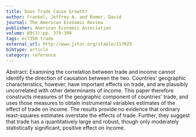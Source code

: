 ```yaml
---
title: Does Trade Cause Growth?
author: Frankel, Jeffrey A. and Romer, David
journal: The American Economic Review
publisher: American Economic Association
volume: 89(3):pp. 379-399
tags: ec7350 trade
external_url: http://www.jstor.org/stable/117025
bibtype: article
category: reference
---
```

Abstract: Examining the correlation between trade and income cannot identify the direction of causation between the two. Countries' geographic characteristics, however, have important effects on trade, and are plausibly uncorrelated with other determinants of income. This paper therefore constructs measures of the geographic component of countries' trade, and uses those measures to obtain instrumental variables estimates of the effect of trade on income. The results provide no evidence that ordinary least-squares estimates overstate the effects of trade. Further, they suggest that trade has a quantitatively large and robust, though only moderately statistically significant, positive effect on income.
